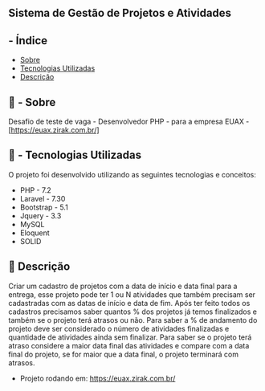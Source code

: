 ## Sistema de Gestão de Projetos e Atividades 

##  -  Índice

- [Sobre](#sobre)
- [Tecnologias Utilizadas](#tecnologias-utilizadas)
- [Descrição](#descricao) 

<a id="sobre"></a>

## :bookmark:  -  Sobre
 

Desafio de teste de vaga - Desenvolvedor PHP - para a empresa EUAX -  [https://euax.zirak.com.br/]

<a id="tecnologias-utilizadas"></a>

## :rocket:  -  Tecnologias Utilizadas

O projeto foi desenvolvido utilizando as seguintes tecnologias e conceitos:

- PHP - 7.2
- Laravel - 7.30
- Bootstrap - 5.1
- Jquery - 3.3
- MySQL
- Eloquent
- SOLID



<a id="descricao"></a>
## 📝 Descrição 

Criar um cadastro de projetos com a data de início e data final para a entrega, esse projeto pode ter 1 ou N
atividades que também precisam ser cadastradas com as datas de início e data de fim.
Após ter feito todos os cadastros precisamos saber quantos % dos projetos já temos finalizados e também se o
projeto terá atrasos ou não.
Para saber a % de andamento do projeto deve ser considerado o número de atividades finalizadas e quantidade de
atividades ainda sem finalizar.
Para saber se o projeto terá atraso considere a maior data final das atividades e compare com a data final do
projeto, se for maior que a data final, o projeto terminará com atrasos.

* Projeto rodando em: <a href="https://euax.zirak.com.br/" target="_blank">https://euax.zirak.com.br/</a>
